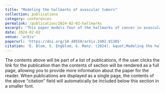```yaml
---
title: "Modeling the hallmarks of avascular tumors"
collection: publications
category: conferences
permalink: /publication/2024-02-02-hallmarks
excerpt: 'This paper models four of the hallmarks of cancer in avascular tumours.'
date: 2024-02-02
venue: 'arXiv'
paperurl: 'https://doi.org/10.48550/arXiv.2402.01305'
citation: 'E. Blom, S. Engblom, G. Menz. (2024). &quot;Modeling the hallmarks of avascular tumors.&quot; <i>preprint arXiv</i>.'
---
```


The contents above will be part of a list of publications, if the user clicks the link for the publication than the contents of section will be rendered as a full page, allowing you to provide more information about the paper for the reader. When publications are displayed as a single page, the contents of the above "citation" field will automatically be included below this section in a smaller font.
